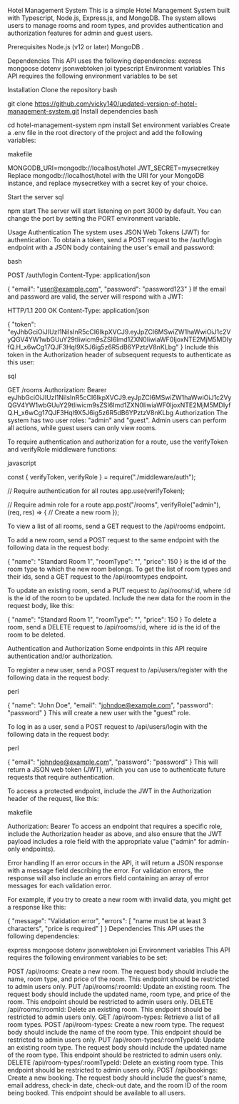 Hotel Management System
This is a simple Hotel Management System built with Typescript, Node.js, Express.js, and MongoDB. The system allows users to manage rooms and room types, and provides authentication and authorization features for admin and guest users.

Prerequisites
Node.js (v12 or later)
MongoDB .


Dependencies
This API uses the following dependencies:
express
mongoose
dotenv
jsonwebtoken
joi
typescript
Environment variables
This API requires the following environment variables to be set

Installation
Clone the repository
bash

git clone https://github.com/vicky140/updated-version-of-hotel-management-system.git
Install dependencies
bash

cd hotel-management-system
npm install
Set environment variables
Create a .env file in the root directory of the project and add the following variables:

makefile

MONGODB_URI=mongodb://localhost/hotel
JWT_SECRET=mysecretkey
Replace mongodb://localhost/hotel with the URI for your MongoDB instance, and replace mysecretkey with a secret key of your choice.

Start the server
sql

npm start
The server will start listening on port 3000 by default. You can change the port by setting the PORT environment variable.

Usage
Authentication
The system uses JSON Web Tokens (JWT) for authentication. To obtain a token, send a POST request to the /auth/login endpoint with a JSON body containing the user's email and password:

bash

POST /auth/login
Content-Type: application/json

{
  "email": "user@example.com",
  "password": "password123"
}
If the email and password are valid, the server will respond with a JWT:


HTTP/1.1 200 OK
Content-Type: application/json

{
  "token": "eyJhbGciOiJIUzI1NiIsInR5cCI6IkpXVCJ9.eyJpZCI6MSwiZW1haWwiOiJ1c2VyQGV4YW1wbGUuY29tIiwicm9sZSI6Imd1ZXN0IiwiaWF0IjoxNTE2MjM5MDIyfQ.H_x6wCg17QJF3HqI9X5J6ig5z6R5dB6YPztzV8nKLbg"
}
Include this token in the Authorization header of subsequent requests to authenticate as this user:

sql

GET /rooms
Authorization: Bearer eyJhbGciOiJIUzI1NiIsInR5cCI6IkpXVCJ9.eyJpZCI6MSwiZW1haWwiOiJ1c2VyQGV4YW1wbGUuY29tIiwicm9sZSI6Imd1ZXN0IiwiaWF0IjoxNTE2MjM5MDIyfQ.H_x6wCg17QJF3HqI9X5J6ig5z6R5dB6YPztzV8nKLbg
Authorization
The system has two user roles: "admin" and "guest". Admin users can perform all actions, while guest users can only view rooms.

To require authentication and authorization for a route, use the verifyToken and verifyRole middleware functions:

javascript

const { verifyToken, verifyRole } = require("./middleware/auth");

// Require authentication for all routes
app.use(verifyToken);

// Require admin role for a route
app.post("/rooms", verifyRole("admin"), (req, res) => {
  // Create a new room
});

To view a list of all rooms, send
a GET request to the /api/rooms endpoint.

To add a new room, send a POST request to the same endpoint with the following data in the request body:


{
  "name": "Standard Room 1",
  "roomType": "<room type id>",
  "price": 150
}
<room type id> is the id of the room type to which the new room belongs. To get the list of room types and their ids, send a GET request to the /api/roomtypes endpoint.

To update an existing room, send a PUT request to /api/rooms/:id, where :id is the id of the room to be updated. Include the new data for the room in the request body, like this:


{
  "name": "Standard Room 1",
  "roomType": "<room type id>",
  "price": 150
}
To delete a room, send a DELETE request to /api/rooms/:id, where :id is the id of the room to be deleted.

Authentication and Authorization
Some endpoints in this API require authentication and/or authorization.

To register a new user, send a POST request to /api/users/register with the following data in the request body:

perl

{
  "name": "John Doe",
  "email": "johndoe@example.com",
  "password": "password"
}
This will create a new user with the "guest" role.

To log in as a user, send a POST request to /api/users/login with the following data in the request body:

perl

{
  "email": "johndoe@example.com",
  "password": "password"
}
This will return a JSON web token (JWT), which you can use to authenticate future requests that require authentication.

To access a protected endpoint, include the JWT in the Authorization header of the request, like this:

makefile

Authorization: Bearer <jwt>
To access an endpoint that requires a specific role, include the Authorization header as above, and also ensure that the JWT payload includes a role field with the appropriate value ("admin" for admin-only endpoints).

Error handling
If an error occurs in the API, it will return a JSON response with a message field describing the error. For validation errors, the response will also include an errors field containing an array of error messages for each validation error.

For example, if you try to create a new room with invalid data, you might get a response like this:


{
  "message": "Validation error",
  "errors": [
    "name must be at least 3 characters",
    "price is required"
  ]
}
Dependencies
This API uses the following dependencies:

express
mongoose
dotenv
jsonwebtoken
joi
Environment variables
This API requires the following environment variables to be set:


POST /api/rooms: Create a new room. The request body should include the name, room type, and price of the room. This endpoint should be restricted to admin users only.
PUT /api/rooms/:roomId: Update an existing room. The request body should include the updated name, room type, and price of the room. This endpoint should be restricted to admin users only.
DELETE /api/rooms/:roomId: Delete an existing room. This endpoint should be restricted to admin users only.
GET /api/room-types: Retrieve a list of all room types.
POST /api/room-types: Create a new room type. The request body should include the name of the room type. This endpoint should be restricted to admin users only.
PUT /api/room-types/:roomTypeId: Update an existing room type. The request body should include the updated name of the room type. This endpoint should be restricted to admin users only.
DELETE /api/room-types/:roomTypeId: Delete an existing room type. This endpoint should be restricted to admin users only.
POST /api/bookings: Create a new booking. The request body should include the guest's name, email address, check-in date, check-out date, and the room ID of the room being booked. This endpoint should be available to all users.



